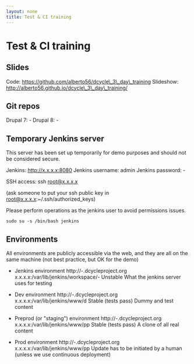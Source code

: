 ```yaml
---
layout: none
title: Test & CI training
---
```


Test & CI training
==================

Slides
------

Code: https://github.com/alberto56/dcycle\_3\_day\_training
Slideshow: http://alberto56.github.io/dcycle\_3\_day\_training/

Git repos
---------

Drupal 7: -
Drupal 8: -

Temporary Jenkins server
------------------------

This server has been set up temporarily for demo purposes and should not be considered secure.

Jenkins: http://x.x.x.x:8080
Jenkins username: admin
Jenkins password: -

SSH access: ssh root@x.x.x.x

(ask someone to put your ssh public key in root@x.x.x.x:~/.ssh/authorized_keys)

Please perform operations as the jenkins user to avoid permissions issues.

    sudo su -s /bin/bash jenkins

Environments
------------

All environments are publicly accessible via the web, and they are all on the same machine (not best practice, but OK for the demo)

- Jenkins environment
  http://-.dcycleproject.org
	x.x.x.x:/var/lib/jenkins/workspace/-
  Unstable
  What the jenkins server uses for testing

- Dev environment
	http://-.dcycleproject.org
	x.x.x.x:/var/lib/jenkins/www/d
  Stable (tests pass)
  Dummy and test content

- Preprod (or "staging") environment
	http://-.dcycleproject.org
	x.x.x.x:/var/lib/jenkins/www/pp
  Stable (tests pass)
  A clone of all real content

- Prod environment
	http://-.dcycleproject.org
	x.x.x.x:/var/lib/jenkins/www/pp
  Update has to be initiated by a human
  (unless we use continuous deployment)
